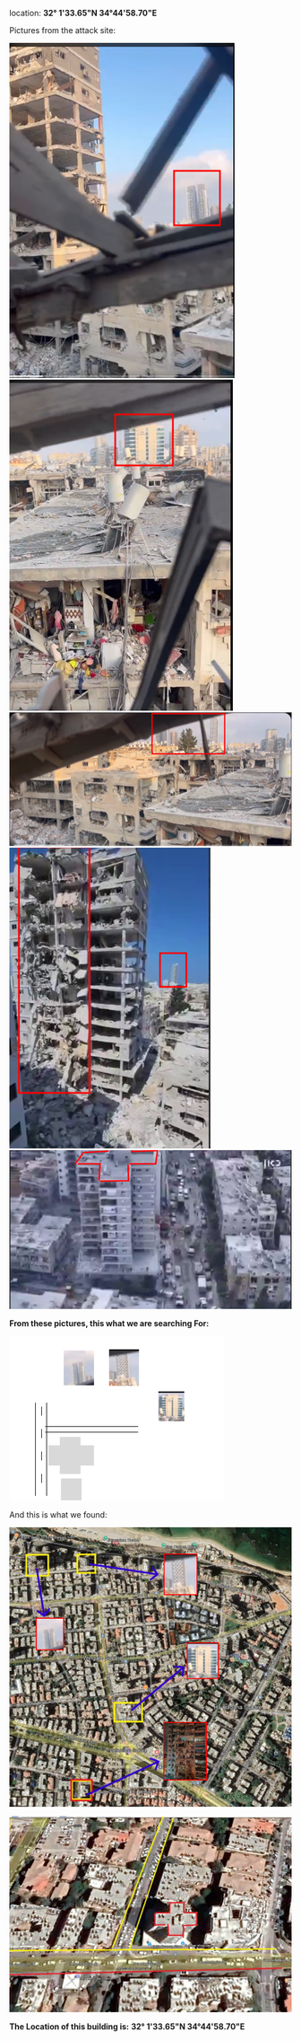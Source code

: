 location:
**32° 1'33.65"N  34°44'58.70"E**

Pictures from the attack site:

![BatYam-01](BatYam-01.png)
![BatYam-02](BatYam-02.png)
![BatYam-03](BatYam-03.png)
![BatYam-04](BatYam-04.png)
![BatYam-05](BatYam-05.png)

**From these pictures, this what we are searching For:**

![Attack-Top](Attack-Top.png)

And this is what we found:

![Bat-Yam-Building-features](Bat-Yam-Building-features.png)

![Bat-Yam-Building](Bat-Yam-Building.JPG)

**The Location of this building is:** 
**32° 1'33.65"N  34°44'58.70"E**